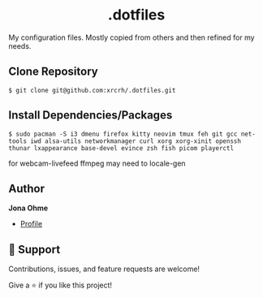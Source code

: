 <h1 align="center">.dotfiles</h1>
My configuration files. Mostly copied from others and then refined for my needs.

## Clone Repository
```console
$ git clone git@github.com:xrcrh/.dotfiles.git
```
## Install Dependencies/Packages
```console
$ sudo pacman -S i3 dmenu firefox kitty neovim tmux feh git gcc net-tools iwd alsa-utils networkmanager curl xorg xorg-xinit openssh thunar lxappearance base-devel evince zsh fish picom playerctl 
```

for webcam-livefeed ffmpeg
may need to locale-gen

## Author

**Jona Ohme**

- [Profile](https://github.com/ohnchen "ohnchen")

## 🤝 Support

Contributions, issues, and feature requests are welcome!

Give a ⭐️ if you like this project!
